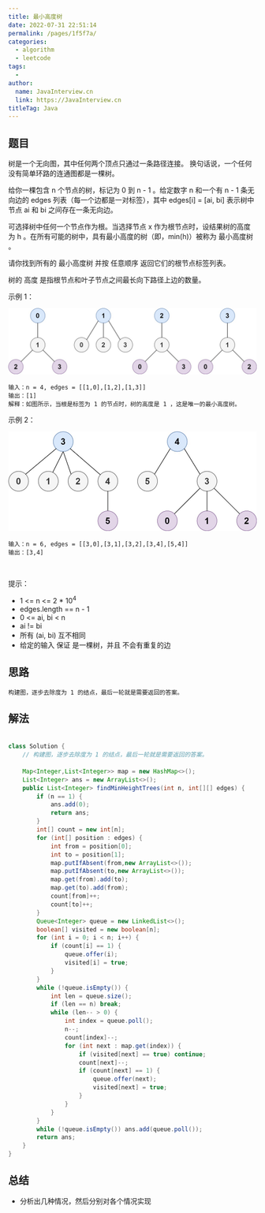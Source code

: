 ```yaml
---
title: 最小高度树
date: 2022-07-31 22:51:14
permalink: /pages/1f5f7a/
categories:
  - algorithm
  - leetcode
tags:
  - 
author: 
  name: JavaInterview.cn
  link: https://JavaInterview.cn
titleTag: Java
---
```



## 题目

树是一个无向图，其中任何两个顶点只通过一条路径连接。 换句话说，一个任何没有简单环路的连通图都是一棵树。

给你一棵包含 n 个节点的树，标记为 0 到 n - 1 。给定数字 n 和一个有 n - 1 条无向边的 edges 列表（每一个边都是一对标签），其中 edges[i] = [ai, bi] 表示树中节点 ai 和 bi 之间存在一条无向边。

可选择树中任何一个节点作为根。当选择节点 x 作为根节点时，设结果树的高度为 h 。在所有可能的树中，具有最小高度的树（即，min(h)）被称为 最小高度树 。

请你找到所有的 最小高度树 并按 任意顺序 返回它们的根节点标签列表。

树的 高度 是指根节点和叶子节点之间最长向下路径上边的数量。
 

示例 1：

![](/media/pictures/leetcode/e1_1.jpeg)

    输入：n = 4, edges = [[1,0],[1,2],[1,3]]
    输出：[1]
    解释：如图所示，当根是标签为 1 的节点时，树的高度是 1 ，这是唯一的最小高度树。
示例 2：

![](/media/pictures/leetcode/e2_1.jpeg)

    输入：n = 6, edges = [[3,0],[3,1],[3,2],[3,4],[5,4]]
    输出：[3,4]
 

提示：

- 1 <= n <= 2 * 10<sup>4</sup>
- edges.length == n - 1
- 0 <= ai, bi < n
- ai != bi
- 所有 (ai, bi) 互不相同
- 给定的输入 保证 是一棵树，并且 不会有重复的边


## 思路

    构建图，逐步去除度为 1 的结点，最后一轮就是需要返回的答案。

## 解法
```java

class Solution {
    // 构建图，逐步去除度为 1 的结点，最后一轮就是需要返回的答案。

    Map<Integer,List<Integer>> map = new HashMap<>();
    List<Integer> ans = new ArrayList<>();
    public List<Integer> findMinHeightTrees(int n, int[][] edges) {
        if (n == 1) {
            ans.add(0);
            return ans;
        }
        int[] count = new int[n];
        for (int[] position : edges) {
            int from = position[0];
            int to = position[1];
            map.putIfAbsent(from,new ArrayList<>());
            map.putIfAbsent(to,new ArrayList<>());
            map.get(from).add(to);
            map.get(to).add(from);
            count[from]++;
            count[to]++;
        }
        Queue<Integer> queue = new LinkedList<>();
        boolean[] visited = new boolean[n];
        for (int i = 0; i < n; i++) {
            if (count[i] == 1) {
                queue.offer(i);
                visited[i] = true;
            }
        }
        while (!queue.isEmpty()) {
            int len = queue.size();
            if (len == n) break;
            while (len-- > 0) {
                int index = queue.poll();
                n--;
                count[index]--;
                for (int next : map.get(index)) {
                    if (visited[next] == true) continue;
                    count[next]--;
                    if (count[next] == 1) {
                        queue.offer(next);
                        visited[next] = true;
                    }
                }
            }
        }
        while (!queue.isEmpty()) ans.add(queue.poll());
        return ans;
    }
}
```

## 总结

- 分析出几种情况，然后分别对各个情况实现 
